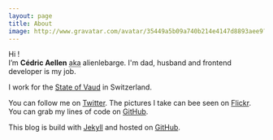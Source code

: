 ```yaml
---
layout: page
title: About
image: http://www.gravatar.com/avatar/35449a5b09a740b214e4147d8893aee9?s=600.png
---
```


Hi !  
I’m <strong class="fn">Cédric Aellen</strong> <abbr title="also know as">aka</abbr> alienlebarge. I'm dad, husband and frontend developer is my job.

I work for the [State of Vaud](http://www.vd.ch) in Switzerland.

You can follow me on [Twitter](http://www.twitter.com/alienlebarge). The pictures I take can bee seen on [Flickr](https://www.flickr.com/photos/alienlebarge). You can grab my lines of code on [GitHub](https://github.com/alienlebarge/).

This blog is build with [Jekyll](http://jekyllrb.com/) and hosted on [GitHub](https://github.com/alienlebarge/alienlebarge.github.com).
